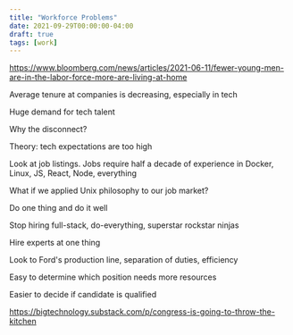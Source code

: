 ```yaml
---
title: "Workforce Problems"
date: 2021-09-29T00:00:00-04:00
draft: true
tags: [work]
---
```


https://www.bloomberg.com/news/articles/2021-06-11/fewer-young-men-are-in-the-labor-force-more-are-living-at-home

Average tenure at companies is decreasing, especially in tech

Huge demand for tech talent

Why the disconnect?

Theory: tech expectations are too high

Look at job listings. Jobs require half a decade of experience in Docker, Linux, JS, React, Node, everything

What if we applied Unix philosophy to our job market?

Do one thing and do it well

Stop hiring full-stack, do-everything, superstar rockstar ninjas

Hire experts at one thing

Look to Ford's production line, separation of duties, efficiency

Easy to determine which position needs more resources

Easier to decide if candidate is qualified



https://bigtechnology.substack.com/p/congress-is-going-to-throw-the-kitchen
